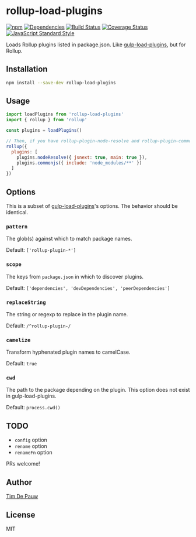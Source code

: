 # rollup-load-plugins

[![npm](https://img.shields.io/npm/v/rollup-load-plugins.svg)](https://www.npmjs.com/package/rollup-load-plugins) [![Dependencies](https://img.shields.io/david/timdp/rollup-load-plugins.svg)](https://david-dm.org/timdp/rollup-load-plugins) [![Build Status](https://img.shields.io/circleci/project/github/timdp/rollup-load-plugins/master.svg)](https://circleci.com/gh/timdp/rollup-load-plugins) [![Coverage Status](https://img.shields.io/coveralls/timdp/rollup-load-plugins/master.svg)](https://coveralls.io/r/timdp/rollup-load-plugins) [![JavaScript Standard Style](https://img.shields.io/badge/code%20style-standard-brightgreen.svg)](https://standardjs.com/)

Loads Rollup plugins listed in package.json. Like
[gulp-load-plugins](https://www.npmjs.com/package/gulp-load-plugins), but for
Rollup.

## Installation

```bash
npm install --save-dev rollup-load-plugins
```

## Usage

```js
import loadPlugins from 'rollup-load-plugins'
import { rollup } from 'rollup'

const plugins = loadPlugins()

// Then, if you have rollup-plugin-node-resolve and rollup-plugin-commonjs ...
rollup({
  plugins: [
    plugins.nodeResolve({ jsnext: true, main: true }),
    plugins.commonjs({ include: 'node_modules/**' })
  ]
})
```

## Options

This is a subset of
[gulp-load-plugins](https://www.npmjs.com/package/gulp-load-plugins)'s options.
The behavior should be identical.

### `pattern`

The glob(s) against which to match package names.

Default: `['rollup-plugin-*']`

### `scope`

The keys from `package.json` in which to discover plugins.

Default: `['dependencies', 'devDependencies', 'peerDependencies']`

### `replaceString`

The string or regexp to replace in the plugin name.

Default: `/^rollup-plugin-/`

### `camelize`

Transform hyphenated plugin names to camelCase.

Default: `true`

### `cwd`

The path to the package depending on the plugin. This option does not exist in
gulp-load-plugins.

Default: `process.cwd()`

## TODO

- `config` option
- `rename` option
- `renameFn` option

PRs welcome!

## Author

[Tim De Pauw](https://tmdpw.eu/)

## License

MIT
